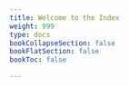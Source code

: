 ```yaml
---
title: Welcome to the Index
weight: 999
type: docs
bookCollapseSection: false
bookFlatSection: false
bookToc: false

---
```


